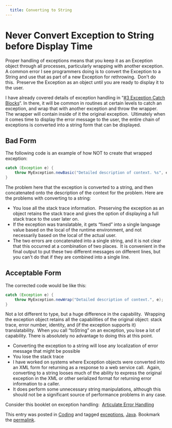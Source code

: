 ```yaml
---
  title: Converting to String
---
```

#  Never Convert Exception to String before Display Time

Proper handling of exceptions means that you keep it as an Exception object through all processes, particularly wrapping with another exception.  A common error I see programmers doing is to convert the Exception to a String and use that as part of a new Exception for rethrowing.  Don't do this.  Preserve the Exception as an object until you are ready to display it to the user.  

I have already covered details of exception handling in “[#3 Exception Catch Blocks](https://agiletribe.purplehillsbooks.com/2011/10/01/3-exception-catch-blocks/)“. In there, it will be common in routines at certain levels to catch an exception, and wrap that with another exception and throw the wrapper.  The wrapper will contain inside of it the original exception.  Ultimately when it comes time to display the error message to the user, the entire chain of exceptions is converted into a string form that can be displayed.

## Bad Form

The following code is an example of how NOT to create that wrapped exception:

```java
catch (Exception e) {
    throw MyException.newBasic("Detailed description of context. %s", e.toString());
}
```

The problem here that the exception is converted to a string, and then concatenated onto the description of the context for the problem. Here are the problems with converting to a string:

*   You lose all the stack trace information.  Preserving the exception as an object retains the stack trace and gives the option of displaying a full stack trace to the user later on.
*   If the exception was translatable, it gets “fixed” into a single language value based on the local of the runtime environment, and not necessarily based on the local of the actual user.
*   The two errors are concatenated into a single string, and it is not clear that this occurred at a combination of two places.  It is convenient in the final output to put these two different messages on different lines, but you can't do that if they are combined into a single line.

## Acceptable Form

The corrected code would be like this:

```java
catch (Exception e) {
    throw MyException.newWrap("Detailed description of context.", e);
}
```


Not a lot different to type, but a huge difference in the capability.  Wrapping the exception object retains all the capabilities of the original object: stack trace, error number, identity, and (if the exception supports it) translatability.  When you call “toString” on an exception, you lose a lot of capability. There is absolutely no advantage to doing this at this point.

*   Converting the exception to a string will lose any localization of error message that might be possible
*   You lose the stack trace
*   I have worked on systems where Exception objects were converted into an XML form for returning as a response to a web service call.  Again, converting to a string looses much of the ability to express the original exception in the XML or other serialized format for returning error information to a caller.
*   It does perform some unnecessary string manipulations, although this should not be a significant source of performance problems in any case.

Consider this booklet on exception handling:  [Articulate Error Handling](http://www.lulu.com/product/paperback/articulate-error-handling/2612130)

This entry was posted in [Coding](https://agiletribe.purplehillsbooks.com/category/coding/) and tagged [exceptions](https://agiletribe.purplehillsbooks.com/tag/exceptions/), [Java](https://agiletribe.purplehillsbooks.com/tag/java/). Bookmark the [permalink](https://agiletribe.purplehillsbooks.com/2011/12/20/never-convert-exception-to-string-before-display-time/ "Permalink to #25 Never Convert Exception to String before Display Time").